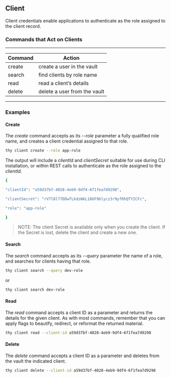 ﻿[title]: # (Client)
[tags]: # (DevOps Secrets Vault,DSV,)
[priority]: # (1840)

## Client

Client credentials enable applications to authenticate as the role assigned to the client record.

### Commands that Act on Clients
  
---
  
| Command | Action |
| ----- | ----- |
| create | create a user in the vault |
| search | find clients by role name |
| read | read a client’s details |
| delete | delete a user from the vault |
  
---
  
### Examples

#### Create

The *create* command accepts as its *--role* parameter a fully qualified role name, and creates a client credential assigned to that role.

```bash
thy client create --role app-role
```

The output will include a *clientId* and *clientSecret* suitable for use during CLI installation, or within REST calls to authenticate as the role assigned to the *clientId*.

```bash
{

"clientId": "a59d37bf-4028-4eb9-9df4-6f1fea7d9298",

"clientSecret": "rV7l8l77DDwTLkdzWkL18UF9blycz3r9yfRhQTYICFc",

"role": "app-role"

}
```

> NOTE: The client Secret is available only when you create the client. If the Secret is lost, delete the client and create a new one.

#### Search

The *search* command accepts as its *--query* parameter the name of a role, and searches for clients having that role.

```bash
thy client search --query dev-role
```

or

```bash
thy client search dev-role
```

#### Read

The *read* command accepts a client ID as a parameter and returns the details for the given client. As with most commands, remember that you can apply flags to beautify, redirect, or reformat the returned material.

```bash
thy client read --client-id a59d37bf-4028-4eb9-9df4-6f1fea7d9298
```

#### Delete

The *delete* command accepts a client ID as a parameter and deletes from the vault the indicated client.

```bash
thy client delete --client-id a59d37bf-4028-4eb9-9df4-6f1fea7d9298
```



  
